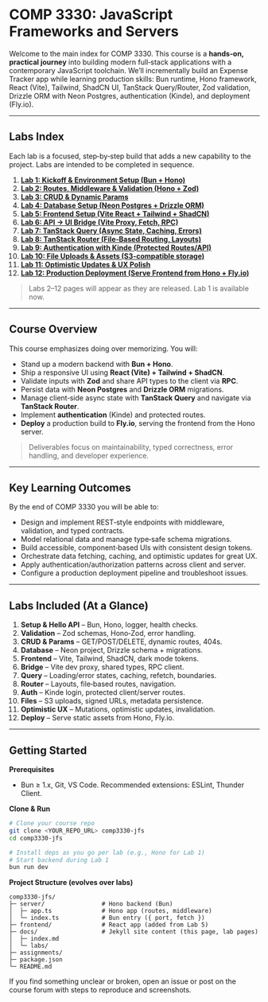# COMP 3330: JavaScript Frameworks and Servers

Welcome to the main index for COMP 3330. This course is a **hands‑on, practical journey** into building modern full‑stack applications with a contemporary JavaScript toolchain. We’ll incrementally build an Expense Tracker app while learning production skills: Bun runtime, Hono framework, React (Vite), Tailwind, ShadCN UI, TanStack Query/Router, Zod validation, Drizzle ORM with Neon Postgres, authentication (Kinde), and deployment (Fly.io).

---

## Labs Index

Each lab is a focused, step‑by‑step build that adds a new capability to the project. Labs are intended to be completed in sequence.

1. **[Lab 1: Kickoff & Environment Setup (Bun + Hono)](./labs/Lab1.md)**
2. **[Lab 2: Routes, Middleware & Validation (Hono + Zod)](./labs/Lab2.md)**
3. **[Lab 3: CRUD & Dynamic Params](./labs/Lab3.md)**
4. **[Lab 4: Database Setup (Neon Postgres + Drizzle ORM)](./labs/Lab4.md)**
5. **[Lab 5: Frontend Setup (Vite React + Tailwind + ShadCN)](./labs/Lab5.md)**
6. **[Lab 6: API → UI Bridge (Vite Proxy, Fetch, RPC)](./labs/Lab6.md)**
7. **[Lab 7: TanStack Query (Async State, Caching, Errors)](./labs/Lab7.md)**
8. **[Lab 8: TanStack Router (File‑Based Routing, Layouts)](./labs/Lab8.md)**
9. **[Lab 9: Authentication with Kinde (Protected Routes/API)](./labs/Lab9.md)**
10. **[Lab 10: File Uploads & Assets (S3‑compatible storage)](./labs/Lab10.md)**
11. **[Lab 11: Optimistic Updates & UX Polish](./labs/Lab11.md)**
12. **[Lab 12: Production Deployment (Serve Frontend from Hono + Fly.io)](./labs/Lab12.md)**

> Labs 2–12 pages will appear as they are released. Lab 1 is available now.

---

## Course Overview

This course emphasizes doing over memorizing. You will:
- Stand up a modern backend with **Bun + Hono**.
- Ship a responsive UI using **React (Vite) + Tailwind + ShadCN**.
- Validate inputs with **Zod** and share API types to the client via **RPC**.
- Persist data with **Neon Postgres** and **Drizzle ORM** migrations.
- Manage client‑side async state with **TanStack Query** and navigate via **TanStack Router**.
- Implement **authentication** (Kinde) and protected routes.
- **Deploy** a production build to **Fly.io**, serving the frontend from the Hono server.

> Deliverables focus on maintainability, typed correctness, error handling, and developer experience.

---

## Key Learning Outcomes

By the end of COMP 3330 you will be able to:
- Design and implement REST‑style endpoints with middleware, validation, and typed contracts.
- Model relational data and manage type‑safe schema migrations.
- Build accessible, component‑based UIs with consistent design tokens.
- Orchestrate data fetching, caching, and optimistic updates for great UX.
- Apply authentication/authorization patterns across client and server.
- Configure a production deployment pipeline and troubleshoot issues.

---

## Labs Included (At a Glance)

1. **Setup & Hello API** – Bun, Hono, logger, health checks.  
2. **Validation** – Zod schemas, Hono‑Zod, error handling.  
3. **CRUD & Params** – GET/POST/DELETE, dynamic routes, 404s.  
4. **Database** – Neon project, Drizzle schema + migrations.  
5. **Frontend** – Vite, Tailwind, ShadCN, dark mode tokens.  
6. **Bridge** – Vite dev proxy, shared types, RPC client.  
7. **Query** – Loading/error states, caching, refetch, boundaries.  
8. **Router** – Layouts, file‑based routes, navigation.  
9. **Auth** – Kinde login, protected client/server routes.  
10. **Files** – S3 uploads, signed URLs, metadata persistence.  
11. **Optimistic UX** – Mutations, optimistic updates, invalidation.  
12. **Deploy** – Serve static assets from Hono, Fly.io.

---

## Getting Started

**Prerequisites**
- Bun ≥ 1.x, Git, VS Code. Recommended extensions: ESLint, Thunder Client.

**Clone & Run**
```bash
# Clone your course repo
git clone <YOUR_REPO_URL> comp3330-jfs
cd comp3330-jfs

# Install deps as you go per lab (e.g., Hono for Lab 1)
# Start backend during Lab 1
bun run dev
```

**Project Structure (evolves over labs)**
```
comp3330-jfs/
├─ server/                # Hono backend (Bun)
│  ├─ app.ts              # Hono app (routes, middleware)
│  └─ index.ts            # Bun entry ({ port, fetch })
├─ frontend/              # React app (added from Lab 5)
├─ docs/                  # Jekyll site content (this page, lab pages)
│  ├─ index.md
│  └─ labs/
├─ assignments/
├─ package.json
└─ README.md
```

If you find something unclear or broken, open an issue or post on the course forum with steps to reproduce and screenshots.
